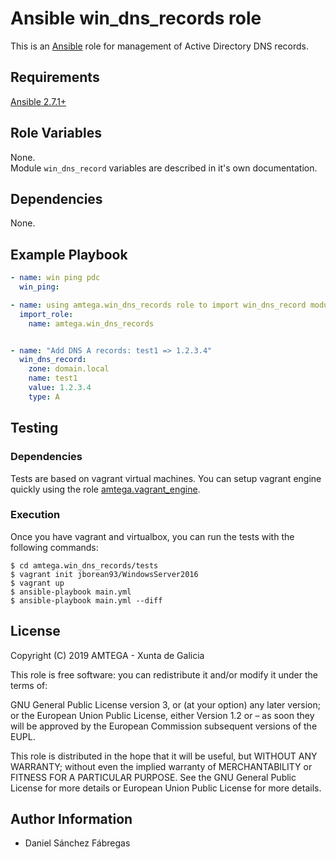 # Ansible win_dns_records role

This is an [Ansible](http://www.ansible.com) role for management of Active Directory DNS records.

## Requirements

[Ansible 2.7.1+](http://docs.ansible.com/ansible/latest/intro_installation.html)

## Role Variables

None.  
Module `win_dns_record` variables are described in it's own documentation.

## Dependencies

None.

## Example Playbook

```yml
- name: win ping pdc
  win_ping:

- name: using amtega.win_dns_records role to import win_dns_record module
  import_role:
    name: amtega.win_dns_records


- name: "Add DNS A records: test1 => 1.2.3.4"
  win_dns_record:
    zone: domain.local
    name: test1
    value: 1.2.3.4
    type: A
```

## Testing

### Dependencies

Tests are based on vagrant virtual machines. You can setup vagrant engine
quickly using the role [amtega.vagrant_engine](https://galaxy.ansible.com/amtega/vagrant_engine).

### Execution

Once you have vagrant and virtualbox, you can run the tests with the following
commands:

```shell
$ cd amtega.win_dns_records/tests
$ vagrant init jborean93/WindowsServer2016
$ vagrant up
$ ansible-playbook main.yml
$ ansible-playbook main.yml --diff
```

## License

Copyright (C) 2019 AMTEGA - Xunta de Galicia

This role is free software: you can redistribute it and/or modify it under the terms of:

GNU General Public License version 3, or (at your option) any later version; or the European Union Public License, either Version 1.2 or – as soon they will be approved by the European Commission ­subsequent versions of the EUPL.

This role is distributed in the hope that it will be useful, but WITHOUT ANY WARRANTY; without even the implied warranty of MERCHANTABILITY or FITNESS FOR A PARTICULAR PURPOSE.  See the GNU General Public License for more details or European Union Public License for more details.

## Author Information

- Daniel Sánchez Fábregas
